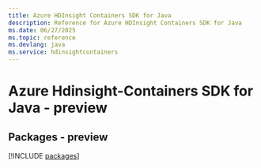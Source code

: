```yaml
---
title: Azure HDInsight Containers SDK for Java
description: Reference for Azure HDInsight Containers SDK for Java
ms.date: 06/27/2025
ms.topic: reference
ms.devlang: java
ms.service: hdinsightcontainers
---
```

# Azure Hdinsight-Containers SDK for Java - preview
## Packages - preview
[!INCLUDE [packages](hdinsight-containers-index.md)]